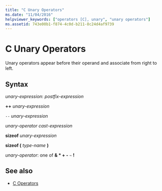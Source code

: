 ```yaml
---
title: "C Unary Operators"
ms.date: "11/04/2016"
helpviewer_keywords: ["operators [C], unary", "unary operators"]
ms.assetid: 743e00b1-f874-4c0d-b211-8c24d4af9739
---
```

# C Unary Operators

Unary operators appear before their operand and associate from right to left.

## Syntax

*unary-expression*:
*postfix-expression*

**++**  *unary-expression*

`--`  *unary-expression*

*unary-operator cast-expression*

**sizeof**  *unary-expression*

**sizeof (**  *type-name*  **)**

*unary-operator*: one of
**& \* + -** `~` **!**

## See also

- [C Operators](../c-language/c-operators.md)
